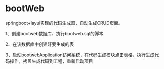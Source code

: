 # bootWeb
springboot+layui实现的代码生成器，自动生成CRUD页面。


1、创建bootweb数据库、执行bootweb.sql的脚本


2、在该数据库中创建好要生成的表


3、启动bootwebApplication访问系统，在代码生成模块点击表格，执行生成代码操作，拷贝生成代码到工程，重新启动项目

